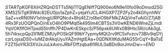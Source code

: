 $START$pKGF6XiHZRQnDSTTs5Nji1TQgENiff7Q900eo6N9e10fo09oDmod2SGXMS25iTgK9Wdc82EU0jo/laZphZ+yejaYrJCL4iHGXP7ZP2Fy2o4kGhynhNVSaZ+vxRN0NV1xhIngjURPQNcd+Bhj4EZ/oI8eiO9bFMkZAQjVreTvAi0/Z7jAB4Rx3FzUOQPQnO/nEsO4hO9PMql5k495lm4CBTSs3V0wKEND6WneZjLmdiYqVOKflfOHTpxdS5lnffh7P4DwKnESkpcS/P56psk6UWx0B9Htc5Ri/cAb3gL5h7iikscpQp2II1MEZMUyPOSkQF99bY7ypmyMQt2rv9fC5xfvzcv73BIv9qGYjczrLojxaDS0+luMZdrAkqUyuYAZmHgtEAa+0QDNXItKduMAG55rCqY+BaTsEF2Z1SoYR3l3XVJxJuLkAxroJRbFDffzqba6flRUL0aBDn9orJmnDw==$END$